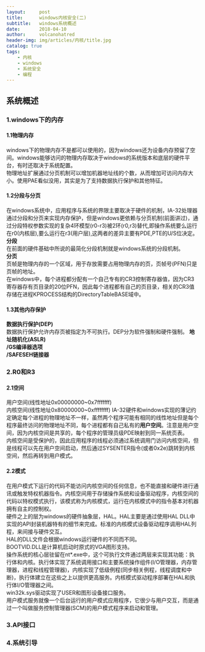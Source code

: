 ```yaml
---
layout:     post
title:      windows内核安全(二)
subtitle:   windows系统概述
date:       2018-04-10
author:     volcanohatred
header-img: img/articles/内核/title.jpg
catalog: true
tags:
    - 内核
    - windows
    - 系统安全
    - 编程
---
```

## 系统概述
### 1.windows下的内存
#### 1.1物理内存
windows下的物理内存不是都可以使用的，因为windows还为设备内存预留了空间。windows能够访问的物理内存取决于windows的系统版本和底层的硬件平台，有时还取决于系统配置。  
物理地址扩展通过分页机制可以增加机器地址线的个数，从而增加可访问内存大小。使用PAE看似没用，其实是为了支持数据执行保护和其他特征。  
#### 1.2分段与分页
在windows系统中，应用程序与系统的界限主要取决于硬件的机制，IA-32处理器通过分段和分页来实现内存保护，但是windows更依赖与分页机制(前面讲过)，通过分段特权参数实现的复杂4环模型(r0-r3)被2环(r0,r3)替代,即操作系统要么运行在r0(内核层),要么运行在r3(用户层),这两者的差异主要有PDE,PTE的U/S位决定。  
**分段**  
在前面的硬件基础中所说的最简化分段机制就是windows系统的分段机制。  
**分页**  
页帧是物理内存的一个区域，用于存放需要占用物理内存的页，页帧号(PFN)只是页帧的地址。  
在windows中，每个进程都分配有一个自己专有的CR3控制寄存器值，因为CR3寄存器存有页目录的20位PFN，因此每个进程都有自己的页目录，相关的CR3值存储在进程KPROCESS结构的DirectoryTableBASE域中。  

#### 1.3其他内存保护
**数据执行保护(DEP)**  
数据执行保护允许内存页被指定为不可执行。DEP分为软件强制和硬件强制。
**地址随机化(ASLR)**  
**/GS编译器选项**  
**/SAFESEH链接器**
### 2.R0和R3
#### 2.1空间
用户空间(线性地址0x00000000~0x7fffffff)  
内核空间(线性地址0x80000000~0xffffffff)
IA-32硬件和windows实现的薄记约定确定每个进程的物理地址不一样，虽然两个程序可能有相同的线性地址但是每个程序最终访问的物理地址不同，每个进程都有自己私有的**用户空间**。注意是用户空间，因为内核空间是共享的，每个程序的管理员级PDE映射到同一系统页表。  
内核空间是受保护的，因此应用程序的线程必须通过系统调用门访问内核空间，但是线程可以先在用户空间启动，然后通过SYSENTER指令(或者0x2e)跳转到内核空间，然后再转到用户模式。  
#### 2.2模式
在用户模式下运行的代码不能访问内核空间的任何信息，也不能直接和硬件进行通讯或触发特权机器指令。内核空间用于存储操作系统和设备驱动程序，内核空间的代码以特权模式执行，该模式称为内核模式，运行在内核模式中的指令基本对机器拥有自主的控制权。  
硬件之上的层为windows的硬件抽象层，HAL。HAL主要是通过使用HAL DLL中实现的API封装机器特有的细节来完成。标准的内核模式设备驱动程序调用HAL列程，来间接与硬件交互。  
HAL的DLL文件会根据windows运行硬件的不同而不同。  
BOOTVID.DLL是计算机启动时原式的VGA图形支持。  
操作系统的核心层驻留在nt*.exe中，这个可执行文件通过两层来实现其功能：执行体和内核。执行体实现了系统调用接口和主要系统操作组件(I/O管理器，内存管理器，进程和线程管理器)，内核实现了低级例程(同步相关例程，线程调度和中断)，执行体建立在这些之上以提供更高服务。内核模式驱动程序部署在HAL和执行体I/O管理器之间。  
win32k.sys驱动实现了USER和图形设备接口服务。  
用户模式服务就像一个后台运行的用户模式应用程序，它很少与用户交互，而是通过一个叫做服务控制管理器(SCM)的用户模式程序来启动和管理。
### 3.API接口
### 4.系统引导
